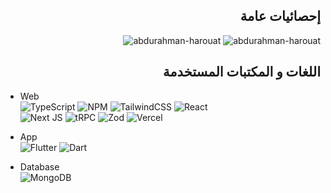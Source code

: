<h2 align="right">إحصائيات عامة</h2>

<p align="right">&nbsp;<img src="https://github-readme-stats.vercel.app/api?username=abdurahman-harouat&show_icons=true&locale=en" alt="abdurahman-harouat" /> <img src="https://github-readme-streak-stats.herokuapp.com/?user=abdurahman-harouat&" alt="abdurahman-harouat" /></p>

<h2 align="right">اللغات و المكتبات المستخدمة</h2>

* Web <br>
![TypeScript](https://img.shields.io/badge/typescript-%23007ACC.svg?style=for-the-badge&logo=typescript&logoColor=white)
![NPM](https://img.shields.io/badge/NPM-%23CB3837.svg?style=for-the-badge&logo=npm&logoColor=white)
![TailwindCSS](https://img.shields.io/badge/tailwindcss-%2338B2AC.svg?style=for-the-badge&logo=tailwind-css&logoColor=white)
![React](https://img.shields.io/badge/react-%2320232a.svg?style=for-the-badge&logo=react&logoColor=%2361DAFB) <br />
![Next JS](https://img.shields.io/badge/Next-black?style=for-the-badge&logo=next.js&logoColor=white) 
![tRPC](https://img.shields.io/badge/tRPC-%232596BE.svg?style=for-the-badge&logo=tRPC&logoColor=white)
![Zod](https://img.shields.io/badge/zod-%233068b7.svg?style=for-the-badge&logo=zod&logoColor=white)
![Vercel](https://img.shields.io/badge/vercel-%23000000.svg?style=for-the-badge&logo=vercel&logoColor=white)

* App <br>
![Flutter](https://img.shields.io/badge/Flutter-02569B?style=for-the-badge&logo=Flutter&logoColor=white)
![Dart](https://img.shields.io/badge/Dart-F7DF1E?style=for-the-badge&logo=Dart&logoColor=white)

* Database <br>
![MongoDB](https://img.shields.io/badge/MongoDB-%234ea94b.svg?style=for-the-badge&logo=mongodb&logoColor=white)



